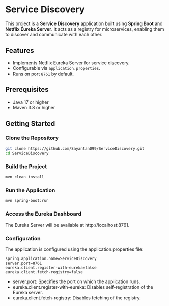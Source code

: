 # Service Discovery

This project is a **Service Discovery** application built using **Spring Boot** and **Netflix Eureka Server**. It acts as a registry for microservices, enabling them to discover and communicate with each other.

## Features

- Implements Netflix Eureka Server for service discovery.
- Configurable via `application.properties`.
- Runs on port `8761` by default.

## Prerequisites

- Java 17 or higher
- Maven 3.8 or higher

## Getting Started

### Clone the Repository

```bash
git clone https://github.com/SayantanD99/ServiceDiscovery.git
cd ServiceDiscovery
```

### Build the Project

```bash
mvn clean install
```

### Run the Application
```bash
mvn spring-boot:run
```

### Access the Eureka Dashboard
The Eureka Server will be available at http://localhost:8761.

### Configuration
The application is configured using the application.properties file:
```
spring.application.name=ServiceDiscovery
server.port=8761
eureka.client.register-with-eureka=false
eureka.client.fetch-registry=false
```
- server.port: Specifies the port on which the application runs.
- eureka.client.register-with-eureka: Disables self-registration of the Eureka server.
- eureka.client.fetch-registry: Disables fetching of the registry.